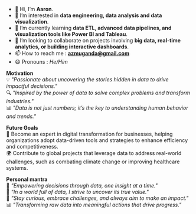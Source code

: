 - 👋 Hi, I’m **Aaron**.
- 👀 I’m interested in **data engineering, data analysis and data visualization**.
- 🌱 I’m currently learning **data ETL, advanced data pipelines, and visualization tools like Power BI and Tableau**.
- 💞️ I’m looking to collaborate on projects involving **big data, real-time analytics, or building interactive dashboards**.
- 📫 How to reach me : [**azmuganda@gmail.com**](mailto:azmuganda@gmail.com)
- 😄 Pronouns : *He/Him*

**Motivation**  
💡 _"Passionate about uncovering the stories hidden in data to drive impactful decisions."_  
🔍 _"Inspired by the power of data to solve complex problems and transform industries."_  
📊 _"Data is not just numbers; it’s the key to understanding human behavior and trends."_  

**Future Goals**  
🚀 Become an expert in digital transformation for businesses, helping organizations adopt data-driven tools and strategies to enhance efficiency and competitiveness.  
🌍 Contribute to global projects that leverage data to address real-world challenges, such as combating climate change or improving healthcare systems.  

**Personal mantra**  
🎯 *"Empowering decisions through data, one insight at a time."*  
💬 *"In a world full of data, I strive to uncover its true value."*  
🌟 *"Stay curious, embrace challenges, and always aim to make an impact."*  
📊 *"Transforming raw data into meaningful actions that drive progress."*  
